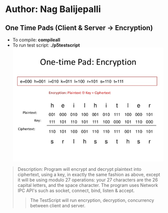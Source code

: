 # Author: Nag Balijepalli
 One Time Pads (Client & Server -> Encryption)
------
- To compile: **compileall**
- To run test script: **./p5testscript <RANDOM PORT> <RANDOM PORT> <redirection or stdout>**
![Screenshot](OTP_Pic.jpg)

>Description: Program will encrypt and decrypt plaintext into ciphertext, using a key, in exactly the same fashion as above, except it will be using modulo 27 operations: your 27 characters are the 26 capital letters, and the space character. The program uses Network IPC API's such as socket, connect, bind, listen & accept.
>>The TestScript will run encryption, decryption, concurrency between client and server.
